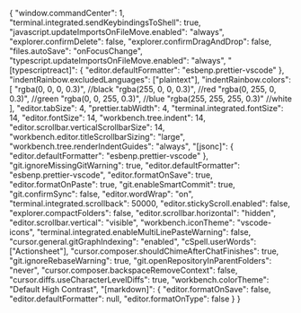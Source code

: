 {
    "window.commandCenter": 1,
    "terminal.integrated.sendKeybindingsToShell": true,
    "javascript.updateImportsOnFileMove.enabled": "always",
    "explorer.confirmDelete": false,
    "explorer.confirmDragAndDrop": false,
    "files.autoSave": "onFocusChange",
    "typescript.updateImportsOnFileMove.enabled": "always",
    "[typescriptreact]": {
        "editor.defaultFormatter": "esbenp.prettier-vscode"
    },
    "indentRainbow.excludedLanguages": ["plaintext"],
    "indentRainbow.colors": [
        "rgba(0, 0, 0, 0.3)", //black
        "rgba(255, 0, 0, 0.3)", //red
        "rgba(0, 255, 0, 0.3)", //green
        "rgba(0, 0, 255, 0.3)", //blue
        "rgba(255, 255, 255, 0.3)" //white
    ],
    "editor.tabSize": 4,
    "prettier.tabWidth": 4,
    "terminal.integrated.fontSize": 14,
    "editor.fontSize": 14,
    "workbench.tree.indent": 14,
    "editor.scrollbar.verticalScrollbarSize": 14,
    "workbench.editor.titleScrollbarSizing": "large",
    "workbench.tree.renderIndentGuides": "always",
    "[jsonc]": {
        "editor.defaultFormatter": "esbenp.prettier-vscode"
    },
    "git.ignoreMissingGitWarning": true,
    "editor.defaultFormatter": "esbenp.prettier-vscode",
    "editor.formatOnSave": true,
    "editor.formatOnPaste": true,
    "git.enableSmartCommit": true,
    "git.confirmSync": false,
    "editor.wordWrap": "on",
    "terminal.integrated.scrollback": 50000,
    "editor.stickyScroll.enabled": false,
    "explorer.compactFolders": false,
    "editor.scrollbar.horizontal": "hidden",
    "editor.scrollbar.vertical": "visible",
    "workbench.iconTheme": "vscode-icons",
    "terminal.integrated.enableMultiLinePasteWarning": false,
    "cursor.general.gitGraphIndexing": "enabled",
    "cSpell.userWords": ["Actionsheet"],
    "cursor.composer.shouldChimeAfterChatFinishes": true,
    "git.ignoreRebaseWarning": true,
    "git.openRepositoryInParentFolders": "never",
    "cursor.composer.backspaceRemoveContext": false,
    "cursor.diffs.useCharacterLevelDiffs": true,
    "workbench.colorTheme": "Default High Contrast",
    "[markdown]": {
        "editor.formatOnSave": false,
        "editor.defaultFormatter": null,
        "editor.formatOnType": false
    }
}
